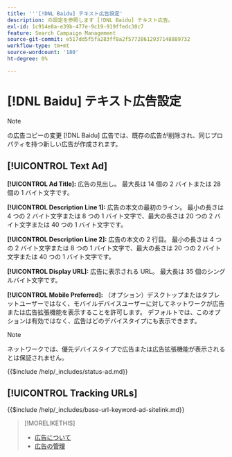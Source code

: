 ```yaml
---
title: '''[!DNL Baidu] テキスト広告設定'
description: の設定を参照します [!DNL Baidu] テキスト広告。
exl-id: 1c914e8a-e39b-477e-9c19-919ffedc30c7
feature: Search Campaign Management
source-git-commit: e517dd5f5fa283ff8a2f57728612937148889732
workflow-type: tm+mt
source-wordcount: '180'
ht-degree: 0%

---
```


# [!DNL Baidu] テキスト広告設定

>[!NOTE]
>
>の広告コピーの変更 [!DNL Baidu] 広告では、既存の広告が削除され、同じプロパティを持つ新しい広告が作成されます。

## [!UICONTROL Text Ad]

**[!UICONTROL Ad Title]:** 広告の見出し。 最大長は 14 個の 2 バイトまたは 28 個の 1 バイト文字です。

**[!UICONTROL Description Line 1]:** 広告の本文の最初のライン。 最小の長さは 4 つの 2 バイト文字または 8 つの 1 バイト文字で、最大の長さは 20 つの 2 バイト文字または 40 つの 1 バイト文字です。

**[!UICONTROL Description Line 2]:** 広告の本文の 2 行目。 最小の長さは 4 つの 2 バイト文字または 8 つの 1 バイト文字で、最大の長さは 20 つの 2 バイト文字または 40 つの 1 バイト文字です。

**[!UICONTROL Display URL]:** 広告に表示される URL。 最大長は 35 個のシングルバイト文字です。

**[!UICONTROL Mobile Preferred]:** （オプション）デスクトップまたはタブレットユーザーではなく、モバイルデバイスユーザーに対してネットワークが広告または広告拡張機能を表示することを許可します。 デフォルトでは、このオプションは有効ではなく、広告はどのデバイスタイプにも表示できます。

>[!NOTE]
>
>ネットワークでは、優先デバイスタイプで広告または広告拡張機能が表示されるとは保証されません。

<!-- **[!UICONTROL Status]:** -->

{{$include /help/_includes/status-ad.md}}

## [!UICONTROL Tracking URLs]

<!-- **[!UICONTROL Base URl]:** -->

{{$include /help/_includes/base-url-keyword-ad-sitelink.md}}

>[!MORELIKETHIS]
>
>* [広告について](ad-about.md)
>* [広告の管理](ad-manage.md)
